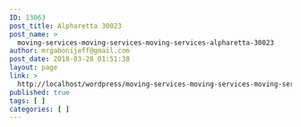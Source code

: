 ```yaml
---
ID: 13063
post_title: Alpharetta 30023
post_name: >
  moving-services-moving-services-moving-services-alpharetta-30023
author: mrgabonijeff@gmail.com
post_date: 2018-03-28 01:51:38
layout: page
link: >
  http://localhost/wordpress/moving-services-moving-services-moving-services-alpharetta-30023/
published: true
tags: [ ]
categories: [ ]
---
```

